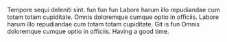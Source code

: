Tempore sequi deleniti sint. fun fun fun Labore harum illo repudiandae cum totam totam cupiditate. Omnis doloremque cumque optio in officiis. 
 Labore harum illo repudiandae cum totam totam cupiditate. 
 Git is fun Omnis doloremque cumque optio in officiis. 
 Having a good time.
